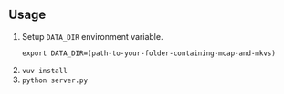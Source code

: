 ## Usage

1. Setup `DATA_DIR` environment variable.
    ```
    export DATA_DIR=(path-to-your-folder-containing-mcap-and-mkvs)
2. `vuv install`
3. `python server.py`
